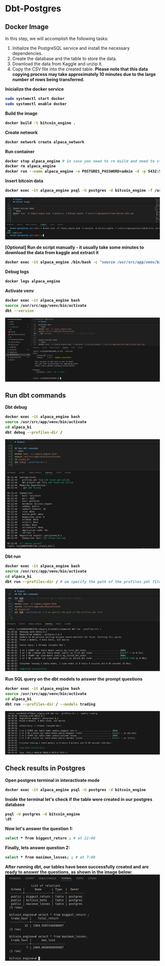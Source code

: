 # Dbt-Postgres

## Docker Image
In this step, we will accomplish the following tasks:

1. Initialize the PostgreSQL service and install the necessary dependencies.
2. Create the database and the table to store the data.
3. Download the data from Kaggle and unzip it.
4. Copy the CSV file into the created table. <strong>Please note that this data copying process may take approximately 10 minutes due to the large number of rows being transferred. <strong>



Inicialize the docker service
```bash
sudo systemctl start docker
sudo systemctl enable docker
```

Build the image
```bash
docker build -t bitcoin_engine .
```

Create network
```bash
docker network create alpaca_network
```

Run container
```bash
docker stop alpaca_engine # in case you need to re build and need to stop the previous container
docker rm alpaca_engine 
docker run --name alpaca_engine -e POSTGRES_PASSWORD=admin -d -p 5432:5432 bitcoin_engine
```

Insert bitcoin data
```bash
docker exec -it alpaca_engine psql -U postgres -d bitcoin_engine -f /usr/src/app/queries/load_bitcoin_data.sql
```

![DBT Version](assets/copy_csv_to_bitcoin_table.png)


[Optional] Run de script manually - it usually take some minutes to download the data from kaggle and extract it
```bash
docker exec -it alpaca_engine /bin/bash -c "source /usr/src/app/venv/bin/activate && python3 /usr/src/app/scripts/extract_file.py"
```

Debug logs
```bash
docker logs alpaca_engine
```

Activate venv
```bash
docker exec -it alpaca_engine bash
source /usr/src/app/venv/bin/activate
dbt --version
```

![DBT Version](assets/dbt_version.png)



## Run dbt commands

Dbt debug
```bash
docker exec -it alpaca_engine bash
source /usr/src/app/venv/bin/activate
cd alpaca_bi
dbt debug --profiles-dir /
```

![DBT Version](assets/dbt_debug.png)


Dbt run
```bash
docker exec -it alpaca_engine bash
source /usr/src/app/venv/bin/activate
cd alpaca_bi
dbt run --profiles-dir / # we specify the path of the profiles.yml file 
```
![DBT Version](assets/dbt_run_example.png)


Run SQL query on the dbt models to answer the prompt questions
```bash
docker exec -it alpaca_engine bash
source /usr/src/app/venv/bin/activate
cd alpaca_bi
dbt run --profiles-dir / --models trading
```
![DBT Version](assets/dbt_run_models.png)


## Check results in Postgres

Open postgres terminal in interactivate mode
```bash
docker exec -it alpaca_engine psql -U postgres -d bitcoin_engine
```

Inside the terminal let's check if the table were created in our postgres database
```bash
psql -U postgres -d bitcoin_engine
\dt
```

Now let's answer the question 1:
```bash
select * from biggest_return ; # at 22:00
``` 

Finally, lets answer question 2:
```bash
select * from maximun_losses; ; # at 7:00
```

After running dbt, our tables have been successfully created and are ready to answer the questions, as shown in the image below:
![DBT Version](assets/business_questions.png)
